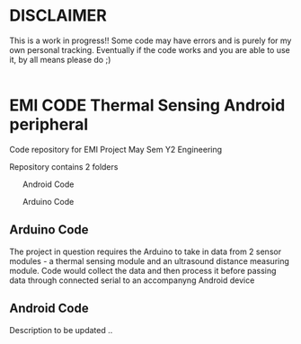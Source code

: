 # DISCLAIMER
This is a work in progress!! Some code may have errors and is purely for my own personal tracking. Eventually if the code works and you are able to use it, by all means please do ;)<br><br>
# EMI CODE Thermal Sensing Android peripheral
 Code repository for EMI Project May Sem Y2 Engineering<br>

Repository contains 2 folders
<ol>Android Code</ol>
<ol>Arduino Code</ol>

## Arduino Code
The project in question requires the Arduino to take in data from 2 sensor modules - a thermal sensing module and an ultrasound distance measuring module. Code would collect the data and then process it before passing data through connected serial to an accompanyng Android device <br>

## Android Code
Description to be updated .. 
